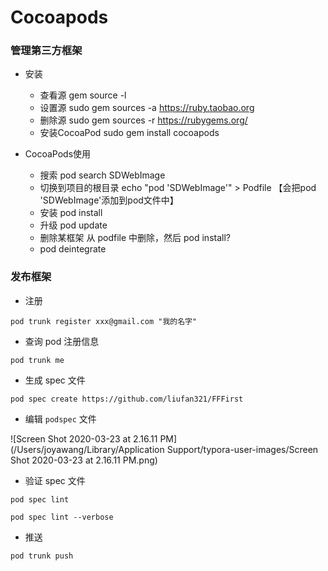 # Cocoapods 

### **管理第三方框架**

- 安装
  - 查看源 gem source -l
  - 设置源 sudo gem sources -a https://ruby.taobao.org
  - 删除源 sudo gem sources -r https://rubygems.org/
  - 安装CocoaPod sudo gem install cocoapods

- CocoaPods使用
  - 搜索 pod search SDWebImage
  - 切换到项目的根目录 echo "pod 'SDWebImage'" > Podfile 【会把pod 'SDWebImage'添加到pod文件中】
  - 安装 pod install
  - 升级 pod update
  - 删除某框架 从 podfile 中删除，然后 pod install?
  - pod deintegrate

### 发布框架

- 注册

```
pod trunk register xxx@gmail.com "我的名字"
```

- 查询 pod 注册信息

```
pod trunk me
```

- 生成 spec 文件

```
pod spec create https://github.com/liufan321/FFFirst
```

- 编辑 `podspec` 文件

![Screen Shot 2020-03-23 at 2.16.11 PM](/Users/joyawang/Library/Application Support/typora-user-images/Screen Shot 2020-03-23 at 2.16.11 PM.png)

- 验证  spec 文件

```
pod spec lint

pod spec lint --verbose
```

- 推送

```
pod trunk push
```

